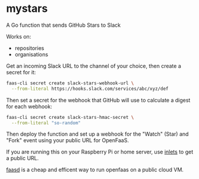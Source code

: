 # mystars

A Go function that sends GitHub Stars to Slack

Works on:
* repositories
* organisations

Get an incoming Slack URL to the channel of your choice, then create a secret for it:

```bash
faas-cli secret create slack-stars-webhook-url \
  --from-literal https://hooks.slack.com/services/abc/xyz/def
```

Then set a secret for the webhook that GitHub will use to calculate a digest for each webhook:

```bash
faas-cli secret create slack-stars-hmac-secret \
  --from-literal "so-random"
```

Then deploy the function and set up a webhook for the "Watch" (Star) and "Fork" event using your public URL for OpenFaaS.

If you are running this on your Raspberry Pi or home server, use [inlets](https://inlets.dev) to get a public URL.

[faasd](https://github.com/openfaas/faasd) is a cheap and efficent way to run openfaas on a public cloud VM.
